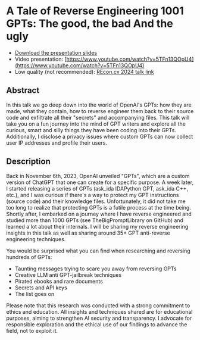# A Tale of Reverse Engineering 1001 GPTs: The good, the bad And the ugly

- [Download the presentation slides](A%20Tale%20of%20Reverse%20Engineering%201001%20GPTs.pdf)
- Video presentation: [https://www.youtube.com/watch?v=5TFn13QOpU4](https://www.youtube.com/watch?v=5TFn13QOpU4)
- Low quality (not recommended): [REcon.cx 2024 talk link](https://cfp.recon.cx/recon2024/talk/YVEGK9/)

## Abstract

In this talk we go deep down into the world of OpenAI's GPTs: how they are made, what they contain, how to reverse engineer them back to their source code and exfiltrate all their "secrets" and accompanying files. This talk will take you on a fun journey into the mind of GPT writers and explore all the curious, smart and silly things they have been coding into their GPTs. Additionally, I disclose a privacy issues where custom GPTs can now collect user IP addresses and profile their users.

## Description

Back in November 6th, 2023, OpenAI unveiled "GPTs", which are a custom version of ChatGPT that one can create for a specific purpose.
A week later, I started releasing a series of GPTs (ask_ida IDAPython GPT, ask_ida C++, etc.), and I was curious if there's a way to protect my GPT instructions (source code) and their knowledge files. Unfortunately, it did not take me too long to realize that protecting GPTs is a futile process at the time being.
Shortly after, I embarked on a journey where I have reverse engineered and studied more than 1000 GPTs (see TheBigPromptLibrary on GitHub) and learned a lot about their internals. I will be sharing my reverse engineering insights in this talk as well as sharing around 35+ GPT anti-reverse engineering techniques.

You would be surprised what you can find when researching and reversing hundreds of GPTs:
- Taunting messages trying to scare you away from reversing GPTs
- Creative LLM anti GPT-jailbreak techniques
- Pirated ebooks and rare documents
- Secrets and API keys
- The list goes on

Please note that this research was conducted with a strong commitment to ethics and education. All insights and techniques shared are for educational purposes, aiming to strengthen AI security and transparency. I advocate for responsible exploration and the ethical use of our findings to advance the field, not to exploit it.
